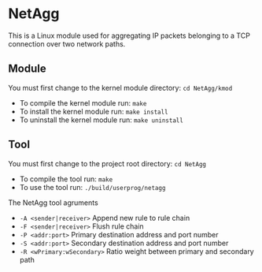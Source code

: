 NetAgg
======
This is a Linux module used for aggregating IP packets belonging to a TCP connection over two network paths.

Module
------
You must first change to the kernel module directory: `cd NetAgg/kmod`

* To compile the kernel module run: `make`
* To install the kernel module run: `make install`
* To uninstall the kernel module run: `make uninstall`

Tool
----
You must first change to the project root directory: `cd NetAgg`

* To compile the tool run: `make`
* To use the tool run: `./build/userprog/netagg`

The NetAgg tool agruments

* `-A <sender|receiver>` Append new rule to rule chain
* `-F <sender|receiver>` Flush rule chain
* `-P <addr:port>` Primary destination address and port number
* `-S <addr:port>` Secondary destination address and port number
* `-R <wPrimary:wSecondary>` Ratio weight between primary and secondary path


